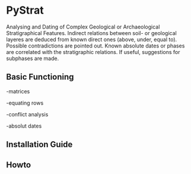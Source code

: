 # PyStrat
Analysing and Dating of Complex Geological or Archaeological Stratigraphical Features. Indirect relations between soil- or geological layeres are deduced from known direct ones (above, under, equal to). Possible contradictions are pointed out. Known absolute dates or phases are correlated with the stratigraphic relations. If useful, suggestions for subphases are made.

## Basic Functioning

-matrices 

-equating rows

-conflict analysis

-absolut dates

## Installation Guide

## Howto
